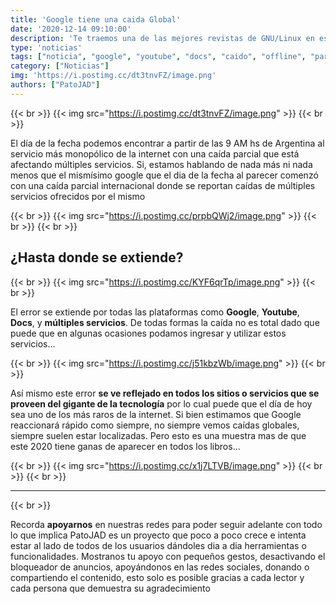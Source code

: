 ```yaml
---
title: 'Google tiene una caida Global'
date: '2020-12-14 09:10:00'
description: 'Te traemos una de las mejores revistas de GNU/Linux en español en la cual tenemos el honor de ocupar un pequeño espacio'
type: 'noticias'
tags: ["noticia", "google", "youtube", "docs", "caido", "offline", "parcial", "global", "2020"]
category: ["Noticias"]
img: 'https://i.postimg.cc/dt3tnvFZ/image.png'
authors: ["PatoJAD"]
---
```


{{< br >}}
{{< img src="https://i.postimg.cc/dt3tnvFZ/image.png" >}}
{{< br >}}

El día de la fecha podemos encontrar a partir de las 9 AM hs de Argentina al servicio más monopólico de la internet con una caída parcial que está afectando múltiples servicios. Si, estamos hablando de nada más ni nada menos que el mismísimo google que el dia de la fecha al parecer comenzó con una caída parcial internacional donde se reportan caídas de múltiples servicios ofrecidos por el mismo

{{< br >}}
{{< img src="https://i.postimg.cc/prpbQWj2/image.png" >}}
{{< br >}}
{{< br >}}

## ¿Hasta donde se extiende?

{{< br >}}
{{< img src="https://i.postimg.cc/KYF6qrTp/image.png" >}}
{{< br >}}

El error se extiende por todas las plataformas como **Google**, **Youtube**, **Docs**, y **múltiples servicios**. De todas formas la caída no es total dado que puede que en algunas ocasiones podamos ingresar y utilizar estos servicios…

{{< br >}}
{{< img src="https://i.postimg.cc/j51kbzWb/image.png" >}}
{{< br >}}

Así mismo este error **se ve reflejado en todos los sitios o servicios que se proveen del gigante de la tecnología** por lo cual puede que el día de hoy sea uno de los más raros de la internet. Si bien estimamos que Google reaccionará rápido como siempre, no siempre vemos caídas globales, siempre suelen estar localizadas. Pero esto es una muestra mas de que este 2020 tiene ganas de aparecer en todos los libros...

{{< br >}}
{{< img src="https://i.postimg.cc/x1j7LTVB/image.png" >}}
{{< br >}}
{{< br >}}

---

{{< br >}}

Recorda **apoyarnos** en nuestras redes para poder seguir adelante con todo lo que implica PatoJAD es un proyecto que poco a poco crece e intenta estar al lado de todos de los usuarios dándoles dia a dia herramientas o funcionalidades. Mostranos tu apoyo con pequeños gestos, desactivando el bloqueador de anuncios, apoyándonos en las redes sociales, donando o compartiendo el contenido, esto solo es posible gracias a cada lector y cada persona que demuestra su agradecimiento
